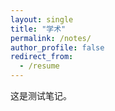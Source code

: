 ```yaml
---
layout: single
title: "学术"
permalink: /notes/
author_profile: false
redirect_from:
  - /resume
---
```


这是测试笔记。
